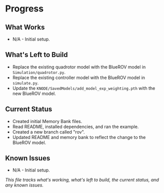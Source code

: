 # Progress

## What Works

*   N/A - Initial setup.

## What's Left to Build

*   Replace the existing quadrotor model with the BlueROV model in `Simulation/quadrotor.py`.
*   Replace the existing controller model with the BlueROV model in `simulate.py`.
*   Update the `KNODE/SavedModels/add_model_exp_weighting.pth` with the new BlueROV model.

## Current Status

*   Created initial Memory Bank files.
*   Read README, installed dependencies, and ran the example.
*   Created a new branch called "rov".
*   Updated README and memory bank to reflect the change to the BlueROV model.

## Known Issues

*   N/A - Initial setup.

*This file tracks what's working, what's left to build, the current status, and any known issues.*
